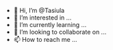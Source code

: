 - 👋 Hi, I’m @Tasiula
- 👀 I’m interested in ...
- 🌱 I’m currently learning ...
- 💞️ I’m looking to collaborate on ...
- 📫 How to reach me ...

<!---
Tasiula/Tasiula is a ✨ special ✨ repository because its `README.md` (this file) appears on your GitHub profile.
You can click the Preview link to take a look at your changes.
--->
